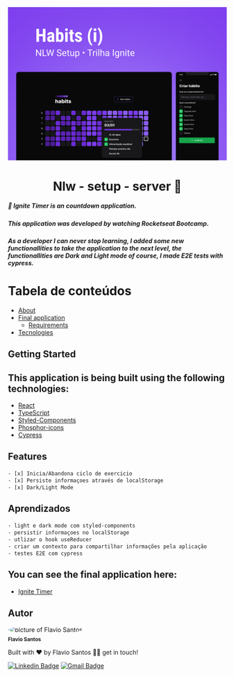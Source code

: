 <div align="center"><img src="nlw-setup-cover.png" alt=""/></div>

<div id='about'>
  <h1 align="center">
	Nlw - setup - server 🚀
  </h1>
  <h5 align="left">
	  🚀 Ignite Timer is an countdown application.
  </h5>
  <h5 align="left">
	  This application was developed by watching Rocketseat Bootcamp.
  </h5>
  <h5 align="left">
	  As a developer I can never stop learning, I added some new functionallities to take
    the application to the next level, 
    the functionallities are Dark and Light mode of course, 
    I made E2E tests with cypress.
  </h5>
</div>

# Tabela de conteúdos

<!--ts-->

- [About](#about)
- [Final application](#application)
  - [Requirements](#requirements)
- [Tecnologies](#technologies)
<!--te-->

## Getting Started

<div id='technologies'>
  <h2>This application is being built using the following technologies:</h2>
  
  - [React](https://pt-br.reactjs.org/)
  - [TypeScript](https://www.typescriptlang.org/)
  - [Styled-Components](https://styled-components.com/)
  - [Phosphor-icons](https://phosphoricons.com/)
  - [Cypress](https://docs.cypress.io/)
</div>

<div id='features'>
  <h2>Features</h2>
  
    - [x] Inicia/Abandona ciclo de exercicio
    - [x] Persiste informaçoes através de localStorage
    - [x] Dark/Light Mode
</div>

<div id='aprendizados'>
  <h2>Aprendizados</h2>
  
    - light e dark mode com styled-components
    - persistir informaçoes no localStorage
    - utlizar o hook useReducer
    - criar um contexto para compartilhar informações pela aplicação
    - testes E2E com cypress
</div>

<div id='application'>
  <h2>You can see the final application here: </h2>
  
  - [Ignite Timer](https://ignite-timer-flv-pa6g-5n9v5jmmq-flvsantos15.vercel.app/)
</div>

<div id='author'>
  <h2>Autor</h2>

 <img style="border-radius: 50%;" src="https://avatars.githubusercontent.com/u/48564704?v=4" width="100px;" alt="picture of Flavio Santos"/>
 <br />
 <sub><b>Flavio Santos</b></sub>

Built with ❤️ by Flavio Santos 👋🏽 get in touch!

[![Linkedin Badge](https://img.shields.io/badge/-flvSantos-blue?style=flat-square&logo=Linkedin&logoColor=white&link=https://www.linkedin.com/in/flvSantos15/)](https://www.linkedin.com/in/flvSantos15/)
[![Gmail Badge](https://img.shields.io/badge/-flvSantos300@gmail.com-c14438?style=flat-square&logo=Gmail&logoColor=white&link=mailto:flvSantos300@gmail.com)](mailto:flvSantos300@gmail.com)

</div>
